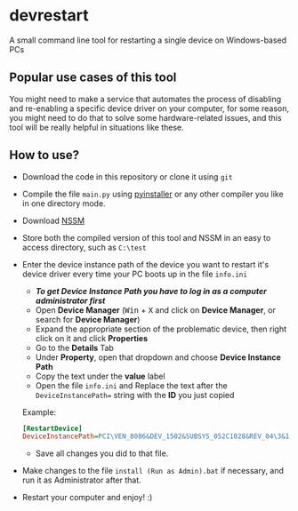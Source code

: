 # devrestart
A small command line tool for restarting a single device on Windows-based PCs

## Popular use cases of this tool
You might need to make a service that automates the process of disabling and re-enabling a specific device driver on your computer, for some reason, you might need to do that to solve some hardware-related issues, and this tool will be really helpful in situations like these.

## How to use?
* Download the code in this repository or clone it using `git`
* Compile the file `main.py` using [pyinstaller](https://pypi.org/project/pyinstaller/) or any other compiler you like in one directory mode.
* Download [NSSM](https://nssm.cc/)
* Store both the compiled version of this tool and NSSM in an easy to access directory, such as `C:\test`
* Enter the device instance path of the device you want to restart it's device driver every time your PC boots up in the file `info.ini`
  * ***To get Device Instance Path you have to log in as a computer administrator first***
  * Open **Device Manager** (<kbd>Win</kbd> + <kbd>X</kbd> and click on **Device Manager**, or search for **Device Manager**)
  * Expand the appropriate section of the problematic device, then right click on it and click **Properties**
  * Go to the **Details** Tab
  * Under **Property**, open that dropdown and choose **Device Instance Path**
  * Copy the text under the **value** label
  * Open the file `info.ini` and Replace the text after the `DeviceInstancePath=` string with the **ID** you just copied
  
  Example:
  ```ini
  [RestartDevice]
  DeviceInstancePath=PCI\VEN_8086&DEV_1502&SUBSYS_052C1028&REV_04\3&11583659&0&C8
  ```
  * Save all changes you did to that file.
* Make changes to the file `install (Run as Admin).bat` if necessary, and run it as Administrator after that.
* Restart your computer and enjoy! :)
